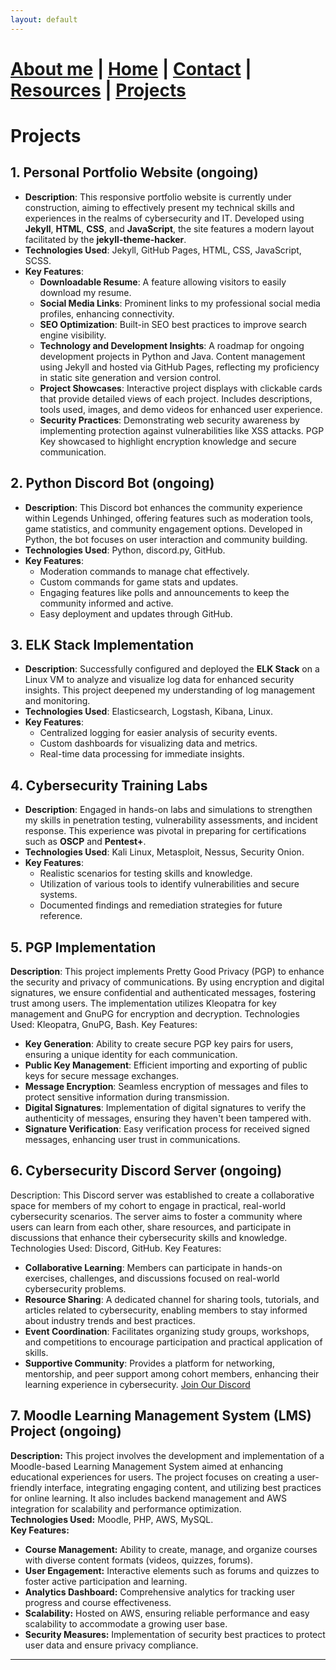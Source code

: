 ```yaml
---
layout: default
---
```


#  [About me](./aboutme.html) | [Home](./index.html) | [Contact](./contactinfo.html) | [Resources](./resources.html) | [Projects](./projects.html)

# Projects

## 1. **Personal Portfolio Website** (ongoing)

   - **Description**: This responsive portfolio website is currently under construction, aiming to effectively present my technical skills and experiences in the realms of cybersecurity and IT. Developed using **Jekyll**, **HTML**, **CSS**, and **JavaScript**, the site features a modern layout facilitated by the **jekyll-theme-hacker**.
   - **Technologies Used**: Jekyll, GitHub Pages, HTML, CSS, JavaScript, SCSS.
   - **Key Features**:
     - **Downloadable Resume**: A feature allowing visitors to easily download my resume.
     - **Social Media Links**: Prominent links to my professional social media profiles, enhancing connectivity.
     - **SEO Optimization**: Built-in SEO best practices to improve search engine visibility.
     - **Technology and Development Insights**: A roadmap for ongoing development projects in Python and Java.
         Content management using Jekyll and hosted via GitHub Pages, reflecting my proficiency in static site generation and version control.
     - **Project Showcases**: Interactive project displays with clickable cards that provide detailed views of each project.
         Includes descriptions, tools used, images, and demo videos for enhanced user experience.
     - **Security Practices**: Demonstrating web security awareness by implementing protection against vulnerabilities like XSS attacks.
         PGP Key showcased to highlight encryption knowledge and secure communication.

## 2. **Python Discord Bot** (ongoing)

   - **Description**: This Discord bot enhances the community experience within Legends Unhinged, offering features such as moderation tools, game statistics, and community engagement options. Developed in Python, the bot focuses on user interaction and community building.
   - **Technologies Used**: Python, discord.py, GitHub.
   - **Key Features**:
     - Moderation commands to manage chat effectively.
     - Custom commands for game stats and updates.
     - Engaging features like polls and announcements to keep the community informed and active.
     - Easy deployment and updates through GitHub.

## 3. **ELK Stack Implementation**

   - **Description**: Successfully configured and deployed the **ELK Stack** on a Linux VM to analyze and visualize log data for enhanced security insights. This project deepened my understanding of log management and monitoring.
   - **Technologies Used**: Elasticsearch, Logstash, Kibana, Linux.
   - **Key Features**:
     - Centralized logging for easier analysis of security events.
     - Custom dashboards for visualizing data and metrics.
     - Real-time data processing for immediate insights.

## 4. **Cybersecurity Training Labs**

   - **Description**: Engaged in hands-on labs and simulations to strengthen my skills in penetration testing, vulnerability assessments, and incident response. This experience was pivotal in preparing for               certifications such as **OSCP** and **Pentest+**.
   - **Technologies Used**: Kali Linux, Metasploit, Nessus, Security Onion.
   - **Key Features**:
     - Realistic scenarios for testing skills and knowledge.
     - Utilization of various tools to identify vulnerabilities and secure systems.
     - Documented findings and remediation strategies for future reference.
      
## 5. PGP Implementation

   **Description**: This project implements Pretty Good Privacy (PGP) to enhance the security and privacy of communications. By using encryption and digital signatures, we ensure confidential and authenticated       messages, fostering trust among users. The implementation utilizes Kleopatra for key management and GnuPG for encryption and decryption.
Technologies Used: Kleopatra, GnuPG, Bash.
Key Features:
- **Key Generation**: Ability to create secure PGP key pairs for users, ensuring a unique identity for each communication.
- **Public Key Management**: Efficient importing and exporting of public keys for secure message exchanges.
- **Message Encryption**: Seamless encryption of messages and files to protect sensitive information during transmission.
- **Digital Signatures**: Implementation of digital signatures to verify the authenticity of messages, ensuring they haven't been tampered with.
- **Signature Verification**: Easy verification process for received signed messages, enhancing user trust in communications.
 

## 6. Cybersecurity Discord Server (ongoing)

Description: This Discord server was established to create a collaborative space for members of my cohort to engage in practical, real-world cybersecurity scenarios. The server aims to foster a community where users can learn from each other, share resources, and participate in discussions that enhance their cybersecurity skills and knowledge.
Technologies Used: Discord, GitHub.
Key Features:
- **Collaborative Learning**: Members can participate in hands-on exercises, challenges, and discussions focused on real-world cybersecurity problems.
- **Resource Sharing**: A dedicated channel for sharing tools, tutorials, and articles related to cybersecurity, enabling members to stay informed about industry trends and best practices.
- **Event Coordination**: Facilitates organizing study groups, workshops, and competitions to encourage participation and practical application of skills.
- **Supportive Community**: Provides a platform for networking, mentorship, and peer support among cohort members, enhancing their learning experience in cybersecurity.
<a href="https://discord.gg/mCweBQExRW" target="_blank" class="discord-button">Join Our Discord</a>


## 7. Moodle Learning Management System (LMS) Project (ongoing)
**Description:** This project involves the development and implementation of a Moodle-based Learning Management System aimed at enhancing educational experiences for users. The project focuses on creating a user-friendly interface, integrating engaging content, and utilizing best practices for online learning. It also includes backend management and AWS integration for scalability and performance optimization.  
**Technologies Used:** Moodle, PHP, AWS, MySQL.  
**Key Features:**  
- **Course Management:** Ability to create, manage, and organize courses with diverse content formats (videos, quizzes, forums).  
- **User Engagement:** Interactive elements such as forums and quizzes to foster active participation and learning.  
- **Analytics Dashboard:** Comprehensive analytics for tracking user progress and course effectiveness.  
- **Scalability:** Hosted on AWS, ensuring reliable performance and easy scalability to accommodate a growing user base.  
- **Security Measures:** Implementation of security best practices to protect user data and ensure privacy compliance.







<script> setInterval(() => { const cursor = document.getElementById('cursor'); cursor.style.visibility = cursor.style.visibility === 'hidden' ? 'visible' : 'hidden'; }, 500); // Blink every 500ms </script>


---
